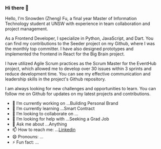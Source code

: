 ### Hi there 👋

Hello, I'm Snowden (Zheng) Fu, a final year Master of Information Technology student at UNSW with experience in team collaboration and project management.

As a Frontend Developer, I specialize in Python, JavaScript, and Dart. You can find my contributions to the Seeder project on my Github, where I was the monthly top committer. I have also designed prototypes and implemented the frontend in React for the Big Brain project.

I have utilized Agile Scrum practices as the Scrum Master for the EventHub project, which allowed me to develop over 30 issues within 3 sprints and reduce development time. You can see my effective communication and leadership skills in the project's Github repository.

I am always looking for new challenges and opportunities to learn. You can follow me on Github for updates on my latest projects and contributions.

<!--
**fuzheng1998/fuzheng1998** is a ✨ _special_ ✨ repository because its `README.md` (this file) appears on your GitHub profile.

Here are some ideas to get you started:
-->
- 🔭 I’m currently working on ...Building Personal Brand
- 🌱 I’m currently learning ...Smart Contract
- 👯 I’m looking to collaborate on ...
- 🤔 I’m looking for help with ...Seeking a Grad Job
- 💬 Ask me about ...Anything
- 📫 How to reach me: ...[Linkedin](https://www.linkedin.com/in/zhengfu1998/)
- 😄 Pronouns: ...
- ⚡ Fun fact: ...

